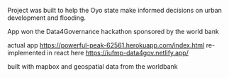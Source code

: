  Project was built to help the Oyo state make informed decisions on urban development and flooding.

 App won the Data4Governance hackathon sponsored by the world bank 

 actual app https://powerful-peak-62561.herokuapp.com/index.html re-implemented in react here https://iufmp-data4gov.netlify.app/

 built with mapbox and geospatial data from the worldbank
